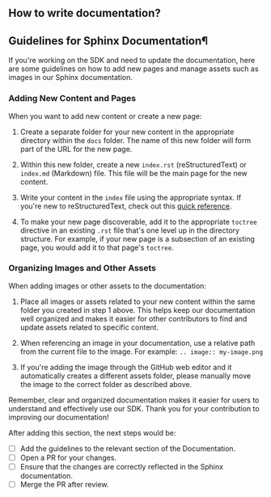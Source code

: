 ## How to write documentation?

Guidelines for Sphinx Documentation¶
------------------------------------

If you're working on the SDK and need to update the documentation, here are some guidelines on how to add new pages and manage assets such as images in our Sphinx documentation.

### Adding New Content and Pages

When you want to add new content or create a new page:

1.  Create a separate folder for your new content in the appropriate directory within the `docs` folder. The name of this new folder will form part of the URL for the new page.

2.  Within this new folder, create a new `index.rst` (reStructuredText) or `index.md` (Markdown) file. This file will be the main page for the new content.

3.  Write your content in the `index` file using the appropriate syntax. If you're new to reStructuredText, check out this [quick reference](https://docutils.sourceforge.io/docs/user/rst/quickref.html).

4.  To make your new page discoverable, add it to the appropriate `toctree` directive in an existing `.rst` file that's one level up in the directory structure. For example, if your new page is a subsection of an existing page, you would add it to that page's `toctree`.

### Organizing Images and Other Assets

When adding images or other assets to the documentation:

1.  Place all images or assets related to your new content within the same folder you created in step 1 above. This helps keep our documentation well organized and makes it easier for other contributors to find and update assets related to specific content.

2.  When referencing an image in your documentation, use a relative path from the current file to the image. For example: `.. image:: my-image.png`

3.  If you're adding the image through the GitHub web editor and it automatically creates a different assets folder, please manually move the image to the correct folder as described above.

Remember, clear and organized documentation makes it easier for users to understand and effectively use our SDK. Thank you for your contribution to improving our documentation!

After adding this section, the next steps would be:

-   [ ]  Add the guidelines to the relevant section of the Documentation.
-   [ ]  Open a PR for your changes.
-   [ ]  Ensure that the changes are correctly reflected in the Sphinx documentation.
-   [ ]  Merge the PR after review.
